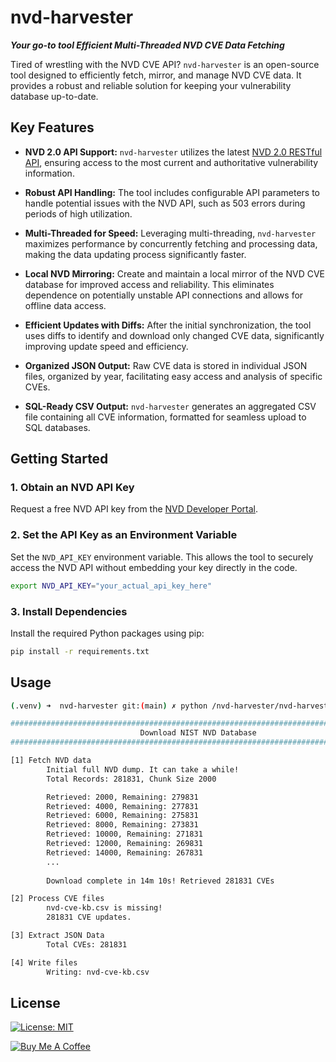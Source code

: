 # nvd-harvester

_**Your go-to tool Efficient Multi-Threaded NVD CVE Data Fetching**_

Tired of wrestling with the NVD CVE API? `nvd-harvester` is an open-source tool designed to efficiently fetch, mirror, and manage NVD CVE data. It provides a robust and reliable solution for keeping your vulnerability database up-to-date.

## Key Features

* **NVD 2.0 API Support:**  `nvd-harvester` utilizes the latest [NVD 2.0 RESTful API](https://nvd.nist.gov/developers/vulnerabilities), ensuring access to the most current and authoritative vulnerability information.

* **Robust API Handling:**  The tool includes configurable API parameters to handle potential issues with the NVD API, such as 503 errors during periods of high utilization.

* **Multi-Threaded for Speed:**  Leveraging multi-threading, `nvd-harvester` maximizes performance by concurrently fetching and processing data, making the data updating process significantly faster.

* **Local NVD Mirroring:**  Create and maintain a local mirror of the NVD CVE database for improved access and reliability. This eliminates dependence on potentially unstable API connections and allows for offline data access.

* **Efficient Updates with Diffs:**  After the initial synchronization, the tool uses diffs to identify and download only changed CVE data, significantly improving update speed and efficiency.

* **Organized JSON Output:**  Raw CVE data is stored in individual JSON files, organized by year, facilitating easy access and analysis of specific CVEs.

* **SQL-Ready CSV Output:**  `nvd-harvester` generates an aggregated CSV file containing all CVE information, formatted for seamless upload to SQL databases.

## Getting Started

### 1. Obtain an NVD API Key

   Request a free NVD API key from the [NVD Developer Portal](https://nvd.nist.gov/developers/request-an-api-key).

### 2. Set the API Key as an Environment Variable

   Set the `NVD_API_KEY` environment variable.  This allows the tool to securely access the NVD API without embedding your key directly in the code.

   ```bash
   export NVD_API_KEY="your_actual_api_key_here"
   ```

### 3. Install Dependencies

Install the required Python packages using pip:

   ```bash
   pip install -r requirements.txt
   ```

## Usage

```bash
(.venv) ➜  nvd-harvester git:(main) ✗ python /nvd-harvester/nvd-harvester.py

#####################################################################################
                             Download NIST NVD Database                             
#####################################################################################

[1] Fetch NVD data
        Initial full NVD dump. It can take a while!
        Total Records: 281831, Chunk Size 2000

        Retrieved: 2000, Remaining: 279831
        Retrieved: 4000, Remaining: 277831
        Retrieved: 6000, Remaining: 275831
        Retrieved: 8000, Remaining: 273831
        Retrieved: 10000, Remaining: 271831
        Retrieved: 12000, Remaining: 269831
        Retrieved: 14000, Remaining: 267831
        ...
        
        Download complete in 14m 10s! Retrieved 281831 CVEs

[2] Process CVE files
        nvd-cve-kb.csv is missing!
        281831 CVE updates.

[3] Extract JSON Data
        Total CVEs: 281831

[4] Write files
        Writing: nvd-cve-kb.csv
```

## License

[![License: MIT](https://img.shields.io/badge/License-MIT-yellow.svg)](https://opensource.org/licenses/MIT)

[![Buy Me A Coffee](https://cdn.buymeacoffee.com/buttons/default-orange.png)](https://www.buymeacoffee.com/bgx4k3p)
